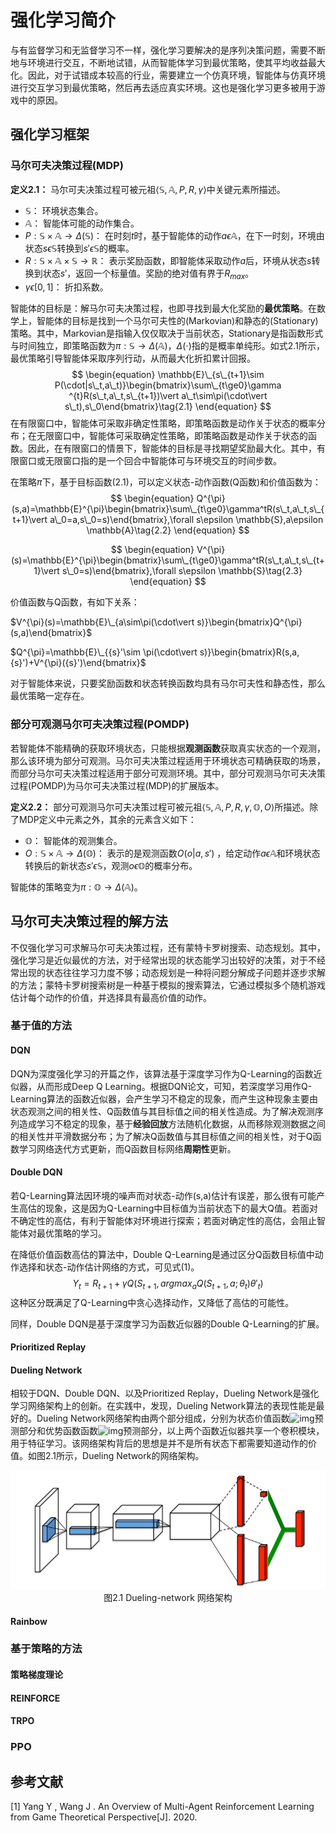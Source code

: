 # 强化学习简介

与有监督学习和无监督学习不一样，强化学习要解决的是序列决策问题，需要不断地与环境进行交互，不断地试错，从而智能体学习到最优策略，使其平均收益最大化。因此，对于试错成本较高的行业，需要建立一个仿真环境，智能体与仿真环境进行交互学习到最优策略，然后再去适应真实环境。这也是强化学习更多被用于游戏中的原因。

## 强化学习框架

### 马尔可夫决策过程(MDP) 

**定义2.1：** 马尔可夫决策过程可被元祖$\langle \mathbb{S},\mathbb{A},P,R,\gamma \rangle$中关键元素所描述。

- $\mathbb{S}：$ 环境状态集合。
- $\mathbb{A}：$ 智能体可能的动作集合。
- $P:\mathbb{S}\times\mathbb{A}\to\Delta(\mathbb{S})：$ 在时刻$t$时，基于智能体的动作$a\epsilon\mathbb{A}$，在下一时刻，环境由状态$s\epsilon\mathbb{S}$转换到${s}'\epsilon\mathbb{S}$的概率。
- $R:\mathbb{S}\times\mathbb{A}\times\mathbb{S}\to\mathbb{R}：$ 表示奖励函数，即智能体采取动作$a$后，环境从状态$s$转换到状态${s}'$，返回一个标量值。奖励的绝对值有界于$R_{max}$。
- $\gamma\epsilon[0,1]：$ 折扣系数。

智能体的目标是：解马尔可夫决策过程，也即寻找到最大化奖励的**最优策略**。在数学上，智能体的目标是找到一个马尔可夫性的(Markovian)和静态的(Stationary)策略。其中，Markovian是指输入仅仅取决于当前状态，Stationary是指函数形式与时间独立，即策略函数为$\pi:\mathbb{S}\to\Delta(\mathbb{A})$，$\Delta(\cdot)$指的是概率单纯形。如式2.1所示，最优策略引导智能体采取序列行动，从而最大化折扣累计回报。
$$
\begin{equation}
\mathbb{E}\_{s\_{t+1}\sim P(\cdot|s\_t,a\_t)}\begin{bmatrix}\sum\_{t\ge0}\gamma ^{t}R(s\_t,a\_t,s\_{t+1})\vert a\_t\sim\pi(\cdot\vert s\_t),s\_0\end{bmatrix}\tag{2.1}
\end{equation}
$$
在有限窗口中，智能体可采取非确定性策略，即策略函数是动作关于状态的概率分布；在无限窗口中，智能体可采取确定性策略，即策略函数是动作关于状态的函数。因此，在有限窗口的情景下，智能体的目标是寻找期望奖励最大化。其中，有限窗口或无限窗口指的是一个回合中智能体可与环境交互的时间步数。

在策略$\pi$下，基于目标函数(2.1)，可以定义状态-动作函数(Q函数)和价值函数为：
$$
\begin{equation}
Q^{\pi}(s,a)=\mathbb{E}^{\pi}\begin{bmatrix}\sum\_{t\ge0}\gamma^tR(s\_t,a\_t,s\_{t+1}\vert a\_0=a,s\_0=s)\end{bmatrix},\forall s\epsilon \mathbb{S},a\epsilon \mathbb{A}\tag{2.2}
\end{equation}
$$

$$
\begin{equation}
V^{\pi}(s)=\mathbb{E}^{\pi}\begin{bmatrix}\sum\_{t\ge0}\gamma^tR(s\_t,a\_t,s\_{t+1}\vert s\_0=s)\end{bmatrix},\forall s\epsilon \mathbb{S}\tag{2.3}
\end{equation}
$$

价值函数与Q函数，有如下关系：

$V^{\pi}(s)=\mathbb{E}\_{a\sim\pi(\cdot\vert s)}\begin{bmatrix}Q^{\pi}(s,a)\end{bmatrix}$

$Q^{\pi}=\mathbb{E}\_{{s}'\sim \pi(\cdot\vert s)}\begin{bmatrix}R(s,a,{s}')+V^{\pi}({s}')\end{bmatrix}$

 对于智能体来说，只要奖励函数和状态转换函数均具有马尔可夫性和静态性，那么最优策略一定存在。



### 部分可观测马尔可夫决策过程(POMDP)

若智能体不能精确的获取环境状态，只能根据**观测函数**获取真实状态的一个观测，那么该环境为部分可观测。马尔可夫决策过程适用于环境状态可精确获取的场景，而部分马尔可夫决策过程适用于部分可观测环境。其中，部分可观测马尔可夫决策过程(POMDP)为马尔可夫决策过程(MDP)的扩展版本。

**定义2.2：** 部分可观测马尔可夫决策过程可被元祖$\langle \mathbb{S},\mathbb{A},P,R,\gamma,\mathbb{O},O \rangle$所描述。除了MDP定义中元素之外，其余的元素含义如下：

- $\mathbb{O}：$ 智能体的观测集合。
- $O:\mathbb{S}\times\mathbb{A}\to\Delta(\mathbb{O})：$ 表示的是观测函数$O(o\vert a,{s}')$ ，给定动作$a\epsilon \mathbb{A}$和环境状态转换后的新状态${s}'\epsilon \mathbb{S}$，观测$o\epsilon \mathbb{O}$的概率分布。

智能体的策略变为$\pi:\mathbb{O}\to\Delta(\mathbb{A})$。



## 马尔可夫决策过程的解方法

不仅强化学习可求解马尔可夫决策过程，还有蒙特卡罗树搜索、动态规划。其中，强化学习是近似最优的方法，对于经常出现的状态能学习出较好的决策，对于不经常出现的状态往往学习力度不够；动态规划是一种将问题分解成子问题并逐步求解的方法；蒙特卡罗树搜索树是一种基于模拟的搜索算法，它通过模拟多个随机游戏估计每个动作的价值，并选择具有最高价值的动作。

### 基于值的方法

#### DQN

DQN为深度强化学习的开篇之作，该算法基于深度学习作为Q-Learning的函数近似器，从而形成Deep Q Learning。根据DQN论文，可知，若深度学习用作Q-Learning算法的函数近似器，会产生学习不稳定的现象，而产生这种现象主要由状态观测之间的相关性、Q函数值与其目标值之间的相关性造成。为了解决观测序列造成学习不稳定的现象，基于**经验回放**方法随机化数据，从而移除观测数据之间的相关性并平滑数据分布；为了解决Q函数值与其目标值之间的相关性，对于Q函数学习网络迭代方式更新，而Q函数目标网络**周期性**更新。

#### Double DQN

若Q-Learning算法因环境的噪声而对状态-动作(s,a)估计有误差，那么很有可能产生高估的现象，这是因为Q-Learning中目标值为当前状态下的最大Q值。若面对不确定性的高估，有利于智能体对环境进行探索；若面对确定性的高估，会阻止智能体对最优策略的学习。

在降低价值函数高估的算法中，Double Q-Learning是通过区分Q函数目标值中动作选择和状态-动作估计网络的方式，可见式(1)。
$$
Y_t=R_{t+1}+\gamma Q(S_{t+1},argmax_{a}Q(S_{t+1},a;\theta_{t}){\theta}'_{t})
$$
这种区分既满足了Q-Learning中贪心选择动作，又降低了高估的可能性。

同样，Double DQN是基于深度学习为函数近似器的Double Q-Learning的扩展。

#### Prioritized Replay



#### Dueling Network

相较于DQN、Double DQN、以及Prioritized Replay，Dueling Network是强化学习网络架构上的创新。在实践中，发现，Dueling Network算法的表现性能是最好的。Dueling Network网络架构由两个部分组成，分别为状态价值函数![img](https://cdn.nlark.com/yuque/__latex/283b1b0d0929bc6fe1f092901d366e1a.svg)预测部分和优势函数函数![img](https://cdn.nlark.com/yuque/__latex/450c50a85770bd2a9af629098326981d.svg)预测部分，以上两个函数近似器共享一个卷积模块，用于特征学习。该网络架构背后的思想是并不是所有状态下都需要知道动作的价值。如图2.1所示，Dueling Network的网络架构。

<div align=center><img width="800" src="../img/chapter2/dueling-network.png" /></div>

<div align=center>
    图2.1 Dueling-network 网络架构
</div>

#### Rainbow





### 基于策略的方法

#### 策略梯度理论



#### REINFORCE



#### TRPO





### PPO





## 参考文献

[1] Yang Y ,  Wang J . An Overview of Multi-Agent Reinforcement Learning from Game Theoretical Perspective[J].  2020.
